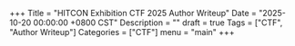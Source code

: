 +++
Title = "HITCON Exhibition CTF 2025 Author Writeup"
Date = "2025-10-20 00:00:00 +0800 CST"
Description = ""
draft = true
Tags = ["CTF", "Author Writeup"]
Categories = ["CTF"]
menu = "main"
+++